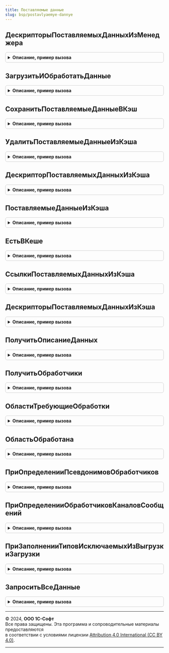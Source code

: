 ```yaml
---
title: Поставляемые данные
slug: bsp/postavlyaemye-dannye
---
```



## ДескрипторыПоставляемыхДанныхИзМенеджера
<details style="margin: 1em 0; padding: 0.5em; border: 1px solid #ccc; border-radius: 6px;">

<summary style="font-weight: bold; cursor: pointer;">Описание, пример вызова</summary>

```bsl

// Получить дескрипторы данных по заданным условиям.
// @skip-warning ПустойМетод - особенность реализации.
//
// Параметры:
//  ВидДанных - Строка - имя вида поставляемых данных.
//  Фильтр - Массив - элементы должны содержать поля Код (строка) и Значение (строка).
//
// Возвращаемое значение:
//    ОбъектXDTO - типа ArrayOfDescriptor.
//
Функция ДескрипторыПоставляемыхДанныхИзМенеджера(Знач ВидДанных, Знач Фильтр = Неопределено) Экспорт
```

Пример вызова
```bsl
Результат = ПоставляемыеДанные.ДескрипторыПоставляемыхДанныхИзМенеджера(ВидДанных, Фильтр);
```
</details>

## ЗагрузитьИОбработатьДанные
<details style="margin: 1em 0; padding: 0.5em; border: 1px solid #ccc; border-radius: 6px;">

<summary style="font-weight: bold; cursor: pointer;">Описание, пример вызова</summary>

```bsl

// Инициирует обработку данных.
//
// Может использоваться в связке с ДескрипторыПоставляемыхДанныхИзМенеджера для
// ручной инициации процесса обработки данных. После вызова метода система поведет
// себя так, как будто она только что получила уведомление о доступности новых данных,
// с указанным дескриптором - будет вызван ДоступныНовыеДанные, а затем, при необходимости,
// ОбработатьНовыеДанные для соответствующих обработчиков.
// @skip-warning ПустойМетод - особенность реализации.
//
// Параметры:
//   Дескриптор - ОбъектXDTO - Descriptor.
//
Процедура ЗагрузитьИОбработатьДанные(Знач Дескриптор) Экспорт
```

Пример вызова
```bsl
ПоставляемыеДанные.ЗагрузитьИОбработатьДанные(Дескриптор) 
```
</details>

## СохранитьПоставляемыеДанныеВКэш
<details style="margin: 1em 0; padding: 0.5em; border: 1px solid #ccc; border-radius: 6px;">

<summary style="font-weight: bold; cursor: pointer;">Описание, пример вызова</summary>

```bsl

// Помещает данные в справочник ПоставляемыеДанные.
//
// Данные сохраняются либо в том на диске, либо в поле таблицы ПоставляемыеДанные в
// зависимости от константы ХранитьФайлыВТомахНаДиске и наличия свободных томов. Данные
// могут быть позднее извлечены при помощи поиска по реквизитам, либо путем указания
// уникального идентификатора, который передавался в поле Дескриптор.FileGUID. Если в базе
// уже есть данные с тем же видом данных и набором ключевых характеристик - новые данные
// замещают старые. При это используется обновление существующего элемента справочника, а
// не удаление и создание нового.
// @skip-warning ПустойМетод - особенность реализации.
//
// Параметры:
//   Дескриптор - ОбъектXDTO - Descriptor или структура с полями.
//	 	"ВидДанных, ДатаДобавления, ИдентификаторФайла, Характеристики",
//    	где Характеристики - массив структур с полями "Код, Значение, Ключевая".
//   ПутьКФайлу - Строка - полное имя извлеченного файла.
//
Процедура СохранитьПоставляемыеДанныеВКэш(Знач Дескриптор, Знач ПутьКФайлу) Экспорт
```

Пример вызова
```bsl
ПоставляемыеДанные.СохранитьПоставляемыеДанныеВКэш(Дескриптор, ПутьКФайлу) 
```
</details>

## УдалитьПоставляемыеДанныеИзКэша
<details style="margin: 1em 0; padding: 0.5em; border: 1px solid #ccc; border-radius: 6px;">

<summary style="font-weight: bold; cursor: pointer;">Описание, пример вызова</summary>

```bsl

// Удаляет файл из кэша.
// @skip-warning ПустойМетод - особенность реализации.
//
// Параметры:
//  СсылкаИлиИдентификатор - СправочникСсылка.ПоставляемыеДанные - ссылка на поставляемые данные,
//                         - УникальныйИдентификатор - уникальный идентификатор.
//
Процедура УдалитьПоставляемыеДанныеИзКэша(Знач СсылкаИлиИдентификатор) Экспорт
```

Пример вызова
```bsl
ПоставляемыеДанные.УдалитьПоставляемыеДанныеИзКэша(СсылкаИлиИдентификатор) 
```
</details>

## ДескрипторПоставляемыхДанныхИзКэша
<details style="margin: 1em 0; padding: 0.5em; border: 1px solid #ccc; border-radius: 6px;">

<summary style="font-weight: bold; cursor: pointer;">Описание, пример вызова</summary>

```bsl

// Получает дескриптор данных из кэша.
// @skip-warning ПустойМетод - особенность реализации.
//
// Параметры:
//  СсылкаИлиИдентификатор - СправочникСсылка.ПоставляемыеДанные - ссылка на поставляемые данные,
//                         - УникальныйИдентификатор - уникальный идентификатор,
//  ВВидеXDTO - Булево - в каком виде возвращать значения.
//
// Возвращаемое значение:
//    ОбъектXDTO - типа ArrayOfDescriptor.
//
Функция ДескрипторПоставляемыхДанныхИзКэша(Знач СсылкаИлиИдентификатор, Знач ВВидеXDTO = Ложь) Экспорт
```

Пример вызова
```bsl
Результат = ПоставляемыеДанные.ДескрипторПоставляемыхДанныхИзКэша(СсылкаИлиИдентификатор, ВВидеXDTO);
```
</details>

## ПоставляемыеДанныеИзКэша
<details style="margin: 1em 0; padding: 0.5em; border: 1px solid #ccc; border-radius: 6px;">

<summary style="font-weight: bold; cursor: pointer;">Описание, пример вызова</summary>

```bsl

// Возвращает двоичные данные присоединенного файла.
// @skip-warning ПустойМетод - особенность реализации.
//
// Параметры:
//  СсылкаИлиИдентификатор - СправочникСсылка.ПоставляемыеДанные - ссылка на поставляемые данные,
//                         - УникальныйИдентификатор - уникальный идентификатор.
//
// Возвращаемое значение:
//  ДвоичныеДанные - двоичные данные поставляемых данных.
//
Функция ПоставляемыеДанныеИзКэша(Знач СсылкаИлиИдентификатор) Экспорт
```

Пример вызова
```bsl
Результат = ПоставляемыеДанные.ПоставляемыеДанныеИзКэша(СсылкаИлиИдентификатор) 
```
</details>

## ЕстьВКеше
<details style="margin: 1em 0; padding: 0.5em; border: 1px solid #ccc; border-radius: 6px;">

<summary style="font-weight: bold; cursor: pointer;">Описание, пример вызова</summary>

```bsl

// Проверяет наличие данных с указанными ключевыми характеристиками в кэше.
// @skip-warning ПустойМетод - особенность реализации.
//
// Параметры:
//   Дескриптор - ОбъектXDTO - Descriptor.
//
// Возвращаемое значение:
//  Булево - наличие дескриптора в кэше.
//
Функция ЕстьВКеше(Знач Дескриптор) Экспорт
```

Пример вызова
```bsl
Результат = ПоставляемыеДанные.ЕстьВКеше(Дескриптор) 
```
</details>

## СсылкиПоставляемыхДанныхИзКэша
<details style="margin: 1em 0; padding: 0.5em; border: 1px solid #ccc; border-radius: 6px;">

<summary style="font-weight: bold; cursor: pointer;">Описание, пример вызова</summary>

```bsl

// Возвращает массив ссылок на данные, удовлетворяющие заданным условиям.
//
// Параметры:
//  ВидДанных - Строка - имя вида поставляемых данных.
//  Фильтр - Массив - элементы должны содержать поля Код (строка) и Значение (строка).
//
// Возвращаемое значение:
//    Массив из ЛюбаяСсылка - массив ссылок на данные.
//
Функция СсылкиПоставляемыхДанныхИзКэша(Знач ВидДанных, Знач Фильтр = Неопределено) Экспорт
```

Пример вызова
```bsl
Результат = ПоставляемыеДанные.СсылкиПоставляемыхДанныхИзКэша(ВидДанных, Фильтр);
```
</details>

## ДескрипторыПоставляемыхДанныхИзКэша
<details style="margin: 1em 0; padding: 0.5em; border: 1px solid #ccc; border-radius: 6px;">

<summary style="font-weight: bold; cursor: pointer;">Описание, пример вызова</summary>

```bsl

// Получить данные по заданным условиям.
// @skip-warning ПустойМетод - особенность реализации.
//
// Параметры:
//  ВидДанных - Строка - имя вида поставляемых данных.
//  Фильтр - Массив - элементы должны содержать поля Код (строка) и Значение (строка).
//  ВВидеXDTO - Булево - в каком виде возвращать значения.
//
// Возвращаемое значение:
//    ОбъектXDTO - типа ArrayOfDescriptor или
//    Массив структур с полями "ВидДанных, ДатаДобавления, ИдентификаторФайла, Характеристики",
//    где Характеристики - массив структур с полями "Код, Значение, Ключевая".
//	  Для получения самого файла необходимо вызвать ПолучитьПоставляемыеДанныеИзКэша.
//
//
Функция ДескрипторыПоставляемыхДанныхИзКэша(Знач ВидДанных, Знач Фильтр = Неопределено, Знач ВВидеXDTO = Ложь) Экспорт
```

Пример вызова
```bsl
Результат = ПоставляемыеДанные.ДескрипторыПоставляемыхДанныхИзКэша(ВидДанных, Фильтр, ВВидеXDTO);
```
</details>

## ПолучитьОписаниеДанных
<details style="margin: 1em 0; padding: 0.5em; border: 1px solid #ccc; border-radius: 6px;">

<summary style="font-weight: bold; cursor: pointer;">Описание, пример вызова</summary>

```bsl

// Возвращает пользовательское представление дескриптора поставляемых данных.
// Может быть использовано при выводе сообщений в журнал регистрации.
// @skip-warning ПустойМетод - особенность реализации.
//
// Параметры:
//  Дескриптор - ОбъектXDTO - типа Descriptor или  структура с полями.
//	 	"ВидДанных, ДатаДобавления, ИдентификаторФайла, Характеристики",
//    	где Характеристики - массив структур с полями "Код, Значение".
//	ДескрипторJSON - Булево - признак того, что дескриптор в формате JSON
//
// Возвращаемое значение:
//  Строка - пользовательское представление дескриптора.
//
Функция ПолучитьОписаниеДанных(Знач Дескриптор, Знач ДескрипторJSON = Ложь) Экспорт
```

Пример вызова
```bsl
Результат = ПоставляемыеДанные.ПолучитьОписаниеДанных(Дескриптор, ДескрипторJSON);
```
</details>

## ПолучитьОбработчики
<details style="margin: 1em 0; padding: 0.5em; border: 1px solid #ccc; border-radius: 6px;">

<summary style="font-weight: bold; cursor: pointer;">Описание, пример вызова</summary>

```bsl

// Возвращает зарегистрированные обработчики поставляемых данных.
// Используется для запуска процедур проверки и загрузки новых поставляемых данных. Так же может
// быть использована для получения списка поддерживаемых видов поставляемых данных.
//
// Возвращаемое значение:
//	ТаблицаЗначений - таблица с колонками:
//		* ВидДанных - Строка - код вида данных, обрабатываемый обработчиком.
//		* КодОбработчика - Строка - используется при восстановлении обработки данных после сбоя.
//		* Обработчик - ОбщийМодуль - модуль, содержащий следующие экспортные процедуры:
//			ДоступныНовыеДанные(Дескриптор, Загружать)
//			ОбработатьНовыеДанные(Дескриптор, ПутьКФайлу)
//			ОбработкаДанныхОтменена(Дескриптор)
//
Функция ПолучитьОбработчики() Экспорт
```

Пример вызова
```bsl
Результат = ПоставляемыеДанные.ПолучитьОбработчики() 
```
</details>

## ОбластиТребующиеОбработки
<details style="margin: 1em 0; padding: 0.5em; border: 1px solid #ccc; border-radius: 6px;">

<summary style="font-weight: bold; cursor: pointer;">Описание, пример вызова</summary>

```bsl

///////////////////////////////////////////////////////////////////////////////////
// Обновление информации в областях данных.

// Возвращает список областей данных, в которые еще не были скопированы поставляемые данные.
// @skip-warning ПустойМетод - особенность реализации.
//
// В случае первого вызова функции возвращается полный набор доступных областей.
// При последующем вызове, при восстановлении после сбоя, будут возвращены только
// необработанные области. После копирования данных в область следует вызвать ОбластьОбработана.
//
// Параметры:
//  ИдентификаторФайла - УникальныйИдентификатор - идентификатор файла поставляемых данных,
//  КодОбработчика - Строка - код обработчика,
//  ВключаяНеразделенную - Булево - если Истина, ко всем имеющимся областям добавится область с кодом -1.
//
// Возвращаемое значение:
//  Массив из Число - области требующие обработки.
//
Функция ОбластиТребующиеОбработки(Знач ИдентификаторФайла, Знач КодОбработчика, Знач ВключаяНеразделенную = Ложь) Экспорт
```

Пример вызова
```bsl
Результат = ПоставляемыеДанные.ОбластиТребующиеОбработки(ИдентификаторФайла, КодОбработчика, ВключаяНеразделенную);
```
</details>

## ОбластьОбработана
<details style="margin: 1em 0; padding: 0.5em; border: 1px solid #ccc; border-radius: 6px;">

<summary style="font-weight: bold; cursor: pointer;">Описание, пример вызова</summary>

```bsl

// Удаляет область из списка необработанных. Выключает разделение сеанса (если оно было включено),
// поскольку при включенном разделении запись в неразделенный регистр запрещена.
// @skip-warning ПустойМетод - особенность реализации.
//
// Параметры:
//  ИдентификаторФайла - УникальныйИдентификатор - файла поставляемых данных,
//  КодОбработчика - Строка - код обработчика,
//  ОбластьДанных - Число - идентификатор обработанной области.
//
Процедура ОбластьОбработана(Знач ИдентификаторФайла, Знач КодОбработчика, Знач ОбластьДанных) Экспорт
```

Пример вызова
```bsl
ПоставляемыеДанные.ОбластьОбработана(ИдентификаторФайла, КодОбработчика, ОбластьДанных) 
```
</details>

## ПриОпределенииПсевдонимовОбработчиков
<details style="margin: 1em 0; padding: 0.5em; border: 1px solid #ccc; border-radius: 6px;">

<summary style="font-weight: bold; cursor: pointer;">Описание, пример вызова</summary>

```bsl

////////////////////////////////////////////////////////////////////////////////
// Обработчики событий подсистем конфигурации.

// См. ОчередьЗаданийПереопределяемый.ПриОпределенииПсевдонимовОбработчиков.
// @skip-warning ПустойМетод - особенность реализации.
//
Процедура ПриОпределенииПсевдонимовОбработчиков(СоответствиеИменПсевдонимам) Экспорт
```

Пример вызова
```bsl
ПоставляемыеДанные.ПриОпределенииПсевдонимовОбработчиков(СоответствиеИменПсевдонимам) 
```
</details>

## ПриОпределенииОбработчиковКаналовСообщений
<details style="margin: 1em 0; padding: 0.5em; border: 1px solid #ccc; border-radius: 6px;">

<summary style="font-weight: bold; cursor: pointer;">Описание, пример вызова</summary>

```bsl

// См. ОбменСообщениямиПереопределяемый.ПолучитьОбработчикиКаналовСообщений.
// @skip-warning ПустойМетод - особенность реализации.
//
Процедура ПриОпределенииОбработчиковКаналовСообщений(Обработчики) Экспорт
```

Пример вызова
```bsl
ПоставляемыеДанные.ПриОпределенииОбработчиковКаналовСообщений(Обработчики) 
```
</details>

## ПриЗаполненииТиповИсключаемыхИзВыгрузкиЗагрузки
<details style="margin: 1em 0; padding: 0.5em; border: 1px solid #ccc; border-radius: 6px;">

<summary style="font-weight: bold; cursor: pointer;">Описание, пример вызова</summary>

```bsl

// См. ВыгрузкаЗагрузкаДанныхПереопределяемый.ПриЗаполненииТиповИсключаемыхИзВыгрузкиЗагрузки.
//
// Параметры:
// 	Типы - См. ВыгрузкаЗагрузкаДанныхПереопределяемый.ПриЗаполненииТиповИсключаемыхИзВыгрузкиЗагрузки.Типы
//
Процедура ПриЗаполненииТиповИсключаемыхИзВыгрузкиЗагрузки(Типы) Экспорт
```

Пример вызова
```bsl
ПоставляемыеДанные.ПриЗаполненииТиповИсключаемыхИзВыгрузкиЗагрузки(Типы) 
```
</details>

## ЗапроситьВсеДанные
<details style="margin: 1em 0; padding: 0.5em; border: 1px solid #ccc; border-radius: 6px;">

<summary style="font-weight: bold; cursor: pointer;">Описание, пример вызова</summary>

```bsl

// Устарела. Следует использовать ПоставляемыеДанные.ЗапроситьДанные
// Инициировать уведомление о всех имеющихся в МС поставляемых данных (за исключением тех,
// у которых стоит пометка "Запрет уведомления".
// @skip-warning ПустойМетод - особенность реализации.
//
Процедура ЗапроситьВсеДанные() Экспорт
```

Пример вызова
```bsl
ПоставляемыеДанные.ЗапроситьВсеДанные() 
```
</details>

---

© 2024, **ООО 1С-Софт**  
Все права защищены. Эта программа и сопроводительные материалы предоставляются  
в соответствии с условиями лицензии [Attribution 4.0 International (CC BY 4.0)](https://creativecommons.org/licenses/by/4.0/legalcode).

---

